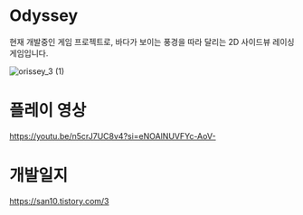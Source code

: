 # Odyssey
현재 개발중인 게임 프로젝트로, 바다가 보이는 풍경을 따라 달리는 2D 사이드뷰 레이싱 게임입니다.

![orissey_3 (1)](https://github.com/KES123450/Orissey/assets/94689360/deeae65d-fc12-4c2b-b3af-c88b2742f4fe)

# 플레이 영상
https://youtu.be/n5crJ7UC8v4?si=eNOAlNUVFYc-AoV-

# 개발일지
https://san10.tistory.com/3
